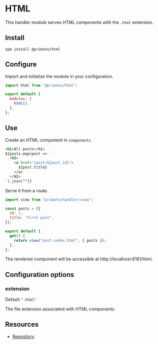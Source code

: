 # HTML

This handler module serves HTML components with the `.html` extension.

## Install

`npm install @primate/html`

## Configure

Import and initialize the module in your configuration.

```js caption=primate.config.js
import html from "@primate/html";

export default {
  modules: [
    html(),
  ],
};
```

## Use

Create an HTML component in `components`.

```html caption=components/post-index.html
<h1>All posts</h1>
${posts.map(post => `
  <h2>
    <a href="/post/${post.id}">
      ${post.title}
    </a>
  </h2>
`).join("")}
```

Serve it from a route.

```js caption=routes/html.js
import view from "primate/handler/view";

const posts = [{
  id: 1,
  title: "First post",
}];

export default {
  get() {
    return view("post-index.html", { posts });
  },
};
```

The rendered component will be accessible at http://localhost:6161/html.

## Configuration options

### extension

Default `".html"`

The file extension associated with HTML components.

## Resources

* [Repository][repo]

[repo]: https://github.com/primatejs/primate/tree/master/packages/frontend
